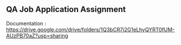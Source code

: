 ## QA Job Application Assignment


Documentation : https://drive.google.com/drive/folders/1Q3bCR7j2G1eLhyQYRT0fUM-AUzPB70aZ?usp=sharing
